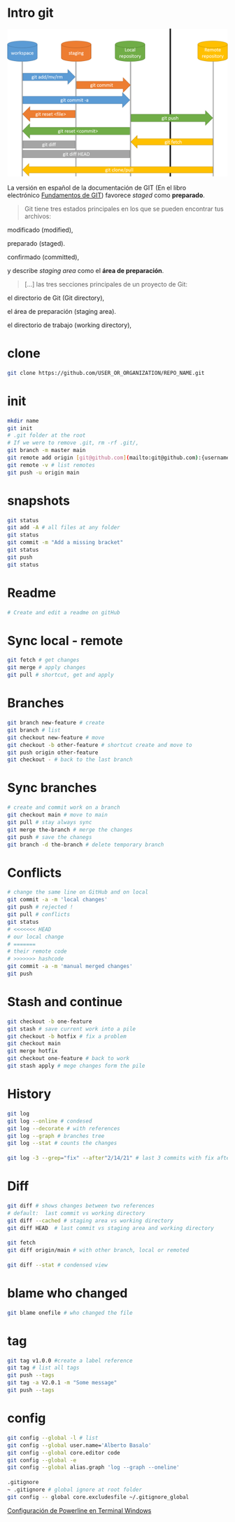 # Intro git

![git-diagram.png](./git-diagram.png)

La versión en español de la documentación de GIT (En el libro electrónico [Fundamentos de GIT](https://git-scm.com/book/es/v1/Empezando-Fundamentos-de-Git)) favorece *staged* como **preparado**.

> Git tiene tres estados principales en los que se pueden encontrar tus archivos:

modificado (modified), 

preparado (staged).

confirmado (committed), 

y describe *staging area* como el **área de preparación**.

> [...] las tres secciones principales de un proyecto de Git:

el directorio de Git (Git directory), 

el área de preparación (staging area).

el directorio de trabajo (working directory), 

# clone

```bash
git clone https://github.com/USER_OR_ORGANIZATION/REPO_NAME.git
```

# init

```bash
mkdir name
git init 
# .git folder at the root
# If we were to remove .git, rm -rf .git/,
git branch -m master main
git remote add origin [git@github.com](mailto:git@github.com):{username}/{repositoryname}.git
git remote -v # list remotes
git push -u origin main
```

# snapshots

```bash
git status
git add -A # all files at any folder
git status
git commit -m "Add a missing bracket"
git status
git push
git status
```

# Readme

```bash
# Create and edit a readme on gitHub
```

# Sync local - remote

```bash
git fetch # get changes
git merge # apply changes
git pull # shortcut, get and apply
```

# Branches

```bash
git branch new-feature # create
git branch # list
git checkout new-feature # move
git checkout -b other-feature # shortcut create and move to
git push origin other-feature
git checkout - # back to the last branch
```

# Sync branches

```bash
# create and commit work on a branch
git checkout main # move to main
git pull # stay always sync
git merge the-branch # merge the changes
git push # save the chanegs
git branch -d the-branch # delete temporary branch

```

# Conflicts

```bash
# change the same line on GitHub and on local
git commit -a -m 'local changes'
git push # rejected !
git pull # conflicts
git status
# <<<<<<< HEAD
# our local change
# =======
# their remote code
# >>>>>>> hashcode
git commit -a -m 'manual merged changes'
git push

```

# Stash and continue

```bash
git checkout -b one-feature
git stash # save current work into a pile
git checkout -b hotfix # fix a problem
git checkout main
git merge hotfix
git checkout one-feature # back to work
git stash apply # mege changes form the pile

```

# History

```bash
git log
git log --online # condesed
git log --decorate # with references
git log --graph # branches tree
git log --stat # counts the changes

git log -3 --grep="fix" --after"2/14/21" # last 3 commits with fix after Valentines

```

# Diff

```bash
git diff # shows changes between two references
# default:  last commit vs working directory
git diff --cached # staging area vs working directory
git diff HEAD  # last commit vs staging area and working directory

git fetch
git diff origin/main # with other branch, local or remoted

git diff --stat # condensed view
```

# blame who changed

```bash
git blame onefile # who changed the file

```

# tag

```bash
git tag v1.0.0 #create a label reference
git tag # list all tags
git push --tags
git tag -a V2.0.1 -m "Some message"
git push --tags
```

# config

```bash
git config --global -l # list
git config --global user.name='Alberto Basalo'
git config --global core.editor code
git config --global -e
git config --global alias.graph 'log --graph --oneline'

.gitignore
~ .gitignore # global ignore at root folder
git config -- global core.excludesfile ~/.gitignore_global
```

[Configuración de Powerline en Terminal Windows](https://docs.microsoft.com/es-es/windows/terminal/tutorials/powerline-setup)